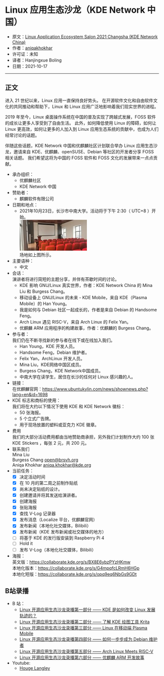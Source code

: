 # Linux 应用生态沙龙（KDE Network 中国） 

- 原文：[Linux Application Ecosystem Salon 2021 Changsha (KDE Network China)](https://phabricator.kde.org/T14870)
- 作者：[aniqakhokhar](https://phabricator.kde.org/p/aniqakhokhar/)
- 许可证：未知
- 译者：Hanjingxue Boling
- 日期：2021-10-17

----

## 正文

进入 21 世纪以来，Linux 应用一直保持良好势头。 在开源软件文化和自由软件文化的共同推动和帮助下，Linux 和 Linux 应用广泛地影响着我们现实世界的进程。

2019 年至今，Linux 桌面操作系统在中国的普及实现了跨越式发展，FOSS 软件的成长让更多人享受到了自由生活。 此外，如何降低使用 Linux 的障碍，如何让 Linux 更高效，如何让更多的人加入到 Linux 应用生态系统的贡献中，也成为人们经常讨论的话题。

伴随这些话题，KDE Network 中国和优麒麟社区计划联合举办 Linux 应用生态沙龙，邀请来自 KDE、优麒麟、openSUSE、Debian 等社区的开发者分享 FOSS 相关话题。 我们希望这将为中国的 FOSS 软件和 FOSS 文化的发展带来一点点贡献。

- 承办组织：
    * 优麒麟社区  
    * KDE Network 中国
- 赞助者：
    * 麒麟软件有限公司
- 日期和地点：
    * 2021年10月23日，长沙市中南大学。活动将于下午 2:30（ UTC+8 ）开始。  
    ![preview](./images/preview-image.png)  
     场地如上图所示。
- 主要语种：
    * 中文
- 会话：  
    演讲者将进行简短的主题分享，并伴有茶歇时间的讨论。  
    * KDE 影响 GNU/Linux 真实世界，作者：KDE Network China 的 Mina Liu 和 Burgess Chang。  
    * 移动设备上 GNU/Linux 的未来 - KDE Mobile，来自 KDE（Plasma Mobile）的 Han Young。  
    * 我是如何与 Debian 社区一起成长的，作者是来自 Debian 的 Handsome Feng。
    * Arch Linux 遇见 RISC-V，来自 Arch Linux 的 Felix Yan。  
    * 优麒麟 ARM 应用程序的构建故事，作者：优麒麟的 Burgess Chang。  
- 参与者：  
    我们仍在不断寻找新的参与者在线下或在线加入我们。  
    * Han Young，KDE 开发人员。  
    * Handsome Feng，Debian 维护者。  
    * Felix Yan，ArchLinux 开发人员。  
    * Mina Liu，KDE网络中国区成员。  
    * Burgess Chang，KDE Network中国成员。  
    * 中南大学在读学生，居住在长沙的任何对 Linux 感兴趣的人。
- 链接：  
    在优麒麟官网：https://www.ubuntukylin.com/news/shownews.php?lang=en&id=1698  
- KDE 标志和商标的使用：  
    我们将在大约以下情况下使用 KDE 和 KDE Network 徽标：  
    * 50 张海报。    
    * 5 个立式广告牌。  
    * 用于现场放置的塑料或亚克力 KDE 徽章。  
- 费用  
    我们的大部分活动费用都由当地赞助商承担，另外我们计划制作大约 100 张 KDE Stickers ，每张 2 元，共 200 元。
- 联系我们  
    Mina Liu  
    Burgess Chang open@brsvh.org  
    Aniqa Khokhar aniqa.khokhar@kde.org  
- 当前任务：  
    * [x] 决定活动时间  
    * [x] 在 10 月的第二周之前制作贴纸  
    * [x] 尚未决定贴纸的设计。  
    * [x] 创建邀请并将其发送给演讲者。  
    * [x] 创建海报  
    * [x] 张贴海报  
    * [x] 查找 V-Log 记录器  
    * [x] 发布消息（Localize 平台，优麒麟官网）  
    * [x] 发布新闻（本地化社交媒体，Bilibili）  
    * [x] 发布新闻（KDE 发布新闻或社交媒体的地方）  
    * [ ] 将基于 KDE 的发行版安装到 Raspberry Pi 4  
    * [ ] Hold it  
    * [ ] 发布 V-Log（本地化社交媒体，Bilibili）
- 海报：  
    英文版：https://collaborate.kde.org/s/BX8E6ybzPYzHKmw  
    本地化版本：https://collaborate.kde.org/s/G4mpqfcLRmH6HGp  
    本地化短版：https://collaborate.kde.org/s/opq9eq6NbGs9GDt  

## B站录播

- B 站：
    * [Linux 开源应用生态沙龙录播第一部分 —— KDE 是如何改变 Linux 发展轨迹的？](https://www.bilibili.com/video/BV1nQ4y1q7iY?spm_id_from=333.999.0.0)
    * [Linux 开源应用生态沙龙录播第二部分 —— 了解 KDE 绘图工具 Krita](https://www.bilibili.com/video/BV1xq4y1G7A6?spm_id_from=333.999.0.0)
    * [Linux 开源应用生态沙龙录播第三部分 —— Linux 在移动端 Plasma Mobile](https://www.bilibili.com/video/BV1YQ4y1q7BQ?spm_id_from=333.999.0.0)
    * [Linux 开源应用生态沙龙录播第四部分 —— 如何一步步成为 Debian 维护者](https://www.bilibili.com/video/BV12R4y1J7y2?spm_id_from=333.999.0.0)
    * [Linux 开源应用生态沙龙录播第五部分 —— Arch Linux Meets RISC-V](https://www.bilibili.com/video/BV1Tq4y1R7kc?spm_id_from=333.999.0.0)
    * [Linux 开源应用生态沙龙录播第六部分 —— 优麒麟 ARM 开发故事](https://www.bilibili.com/video/BV16P4y1L7tA?spm_id_from=333.999.0.0)
- Youtube:
    * [Houge Langley](https://www.youtube.com/channel/UC7h0cmpGuMcq2g1LXzykEIw/videos)